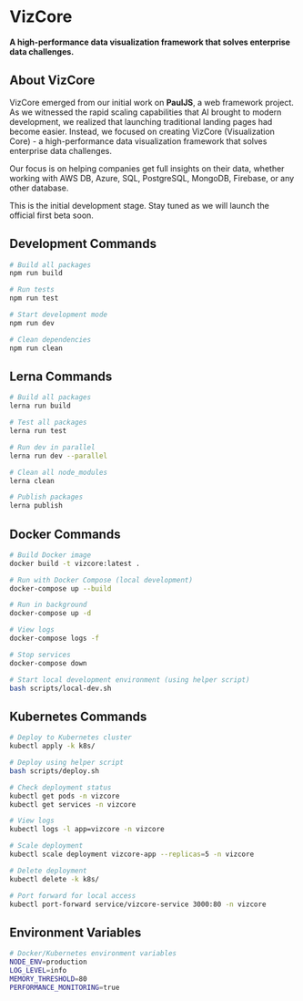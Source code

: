# VizCore

**A high-performance data visualization framework that solves enterprise data challenges.**

## About VizCore

VizCore emerged from our initial work on **PaulJS**, a web framework project. As we witnessed the rapid scaling capabilities that AI brought to modern development, we realized that launching traditional landing pages had become easier. Instead, we focused on creating VizCore (Visualization Core) - a high-performance data visualization framework that solves enterprise data challenges.

Our focus is on helping companies get full insights on their data, whether working with AWS DB, Azure, SQL, PostgreSQL, MongoDB, Firebase, or any other database.

This is the initial development stage. Stay tuned as we will launch the official first beta soon.

## Development Commands

```bash
# Build all packages
npm run build

# Run tests
npm run test

# Start development mode
npm run dev

# Clean dependencies
npm run clean
```

## Lerna Commands

```bash
# Build all packages
lerna run build

# Test all packages
lerna run test

# Run dev in parallel
lerna run dev --parallel

# Clean all node_modules
lerna clean

# Publish packages
lerna publish
```

## Docker Commands

```bash
# Build Docker image
docker build -t vizcore:latest .

# Run with Docker Compose (local development)
docker-compose up --build

# Run in background
docker-compose up -d

# View logs
docker-compose logs -f

# Stop services
docker-compose down

# Start local development environment (using helper script)
bash scripts/local-dev.sh
```

## Kubernetes Commands

```bash
# Deploy to Kubernetes cluster
kubectl apply -k k8s/

# Deploy using helper script
bash scripts/deploy.sh

# Check deployment status
kubectl get pods -n vizcore
kubectl get services -n vizcore

# View logs
kubectl logs -l app=vizcore -n vizcore

# Scale deployment
kubectl scale deployment vizcore-app --replicas=5 -n vizcore

# Delete deployment
kubectl delete -k k8s/

# Port forward for local access
kubectl port-forward service/vizcore-service 3000:80 -n vizcore
```

## Environment Variables

```bash
# Docker/Kubernetes environment variables
NODE_ENV=production
LOG_LEVEL=info
MEMORY_THRESHOLD=80
PERFORMANCE_MONITORING=true
```